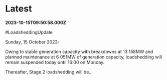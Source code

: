 # Latest

**2023-10-15T09:50:58.000Z**

\#LoadsheddingUpdate

Sunday, 15 October 2023: 

Owing to stable generation capacity with breakdowns at 13 158MW and planned maintenance at 6 051MW of generation capacity, loadshedding will remain suspended today until 16:00 on Monday. 

Thereafter, Stage 2 loadshedding will be…
